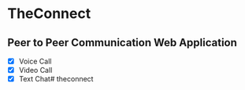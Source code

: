 # TheConnect
## Peer to Peer Communication Web Application
- [x] Voice Call
- [x] Video Call
- [x] Text Chat# theconnect
